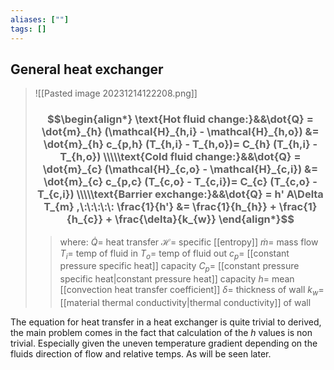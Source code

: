```yaml
---
aliases: [""]
tags: []
---
```


## General heat exchanger

> ![[Pasted image 20231214122208.png]]
> ### $$\begin{align*} \text{Hot fluid change:}&&\dot{Q} = \dot{m}_{h} (\mathcal{H}_{h,i} - \mathcal{H}_{h,o}) &= \dot{m}_{h} c_{p,h} (T_{h,i} - T_{h,o})= C_{h} (T_{h,i} - T_{h,o})  \\\\\text{Cold fluid change:}&&\dot{Q} = \dot{m}_{c} (\mathcal{H}_{c,o} - \mathcal{H}_{c,i}) &= \dot{m}_{c} c_{p,c} (T_{c,o} - T_{c,i})= C_{c} (T_{c,o} - T_{c,i}) \\\\\text{Barrier exchange:}&&\dot{Q} = h' A\Delta T_{m} ,\:\:\:\:\: \frac{1}{h'} &= \frac{1}{h_{h}} + \frac{1}{h_{c}} + \frac{\delta}{k_{w}}  \end{align*}$$
>> where:
>> $\dot{Q}=$ heat transfer 
>> $\mathcal{H}=$ specific [[entropy]]
>> $\dot{m}=$ mass flow
>> $T_{i}=$ temp of fluid in
>> $T_{o}=$ temp of fluid out
>> $c_{p}=$ [[constant pressure specific heat]] capacity
>> $C_{p}=$ [[constant pressure specific heat|constant pressure heat]] capacity
>> $h=$ mean [[convection heat transfer coefficient]]
>> $\delta=$ thickness of wall
>> $k_{w}=$ [[material thermal conductivity|thermal conductivity]] of wall

The equation for heat transfer in a heat exchanger is quite trivial to derived, the main problem comes in the fact that calculation of the $h$ values is non trivial. Especially given the uneven temperature gradient depending on the fluids direction of flow and relative temps. As will be seen later.


